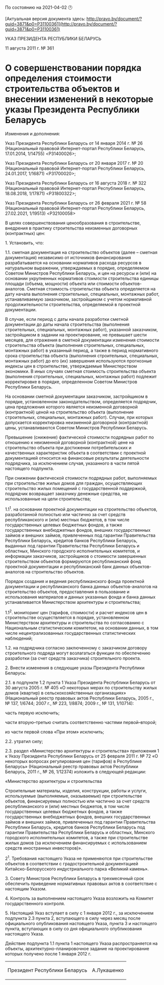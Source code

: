 По состоянию на 2021-04-02 &#x1F550;

[Актуальная версия документа здесь: http://pravo.by/document/?guid=3871&p0=P31100361](http://pravo.by/document/?guid=3871&p0=P31100361)

<p>УКАЗ ПРЕЗИДЕНТА РЕСПУБЛИКИ БЕЛАРУСЬ</p>
<p>11 августа 2011 г. № 361</p>
<h1>О совершенствовании порядка определения стоимости строительства объектов и внесении изменений в некоторые указы Президента Республики Беларусь</h1>
<p>Изменения и дополнения:</p>
<p>Указ Президента Республики Беларусь от 14 января 2014 г. № 26 (Национальный правовой Интернет-портал Республики Беларусь, 17.01.2014, 1/14755) &lt;P31400026&gt;;</p>
<p>Указ Президента Республики Беларусь от 20 января 2017 г. № 20 (Национальный правовой Интернет-портал Республики Беларусь, 24.01.2017, 1/16871) &lt;P31700020&gt;;</p>
<p>Указ Президента Республики Беларусь от 16 августа 2018 г. № 322 (Национальный правовой Интернет-портал Республики Беларусь, 18.08.2018, 1/17871) &lt;P31800322&gt;;</p>
<p>Указ Президента Республики Беларусь от 26 февраля 2021 г. № 58 (Национальный правовой Интернет-портал Республики Беларусь, 27.02.2021, 1/19513) &lt;P32100058&gt;</p>
<p></p>
<p>В целях совершенствования ценообразования в строительстве, внедрения в практику строительства неизменных договорных (контрактных) цен:</p>
<p>1. Установить, что:</p>
<p>1.1. сметная документация на строительство объектов (далее – сметная документация) независимо от источников финансирования разрабатывается на основании нормативов расхода ресурсов в натуральном выражении, утверждаемых в порядке, определяемом Советом Министров Республики Беларусь, и цен на ресурсы и (или) на основании укрупненных нормативов стоимости строительства единицы площади (объема, мощности) объекта или стоимости объектов-аналогов. Сметная стоимость строительства объекта определяется на дату начала выполнения строительных, специальных, монтажных работ, устанавливаемую заказчиком, застройщиком с учетом нормативной продолжительности строительства, определяемой в проектной документации.</p>
<p>В случае, если период с даты начала разработки сметной документации до даты начала строительства (выполнения строительных, специальных, монтажных работ), указанной заказчиком, застройщиком в задании на проектирование, не превышает шести месяцев, для отражения в сметной документации изменения стоимости строительства объекта (выполнения строительных, специальных, монтажных работ) в указанный период, а также в период нормативного срока строительства объекта (выполнения строительных, специальных, монтажных работ) до его (их) завершения используются прогнозные индексы цен в строительстве, утверждаемые Министерством экономики. В иных случаях сметная стоимость строительства объекта (выполнения строительных, специальных, монтажных работ) подлежит корректировке в порядке, определенном Советом Министров Республики Беларусь.</p>
<p>На основании сметной документации заказчиком, застройщиком в порядке, установленном законодательством, определяется подрядчик, цена предложения которого является неизменной договорной (контрактной) ценой на строительство объекта (выполнение строительных, специальных, монтажных работ). Случаи, при которых допускается корректировка неизменной договорной (контрактной) цены, устанавливаются Советом Министров Республики Беларусь.</p>
<p>Превышение (снижение) фактической стоимости подрядных работ по отношению к неизменной договорной (контрактной) цене на строительство объекта при достижении потребительских и качественных характеристик объекта в соответствии с проектной документацией относится на финансовые результаты деятельности подрядчика, за исключением случая, указанного в части пятой настоящего подпункта.</p>
<p>При снижении фактической стоимости подрядных работ, выполняемых при строительстве жилых домов для граждан, осуществляющих строительство жилых помещений с государственной поддержкой, подрядчик возвращает заказчику денежные средства, не использованные на цели строительства;</p>
<p>1.1<sup>1</sup>. на основании проектной документации на строительство объектов, разработанной полностью или частично за счет средств республиканского и (или) местных бюджетов, в том числе государственных целевых бюджетных фондов, а также государственных внебюджетных фондов, внешних государственных займов и внешних займов, привлеченных под гарантии Правительства Республики Беларусь, кредитов банков Республики Беларусь, выданных под гарантии Правительства Республики Беларусь и областных, Минского городского исполнительных комитетов, и информации заказчиков, застройщиков о стоимости завершенных строительством объектов формируются республиканский фонд проектной документации и республиканский банк данных объектов-аналогов на строительство объектов.</p>
<p>Порядок создания и ведения республиканского фонда проектной документации и республиканского банка данных объектов-аналогов на строительство объектов, предоставления в пользование и использования материалов и данных указанных фонда и банка данных устанавливается Министерством архитектуры и строительства;</p>
<p>1.1<sup>2</sup>. мониторинг цен (тарифов, стоимости) и расчет индексов цен в строительстве осуществляется в порядке, установленном Министерством архитектуры и строительства по согласованию с Национальным статистическим комитетом, на основании данных, в том числе нецентрализованных государственных статистических наблюдений;</p>
<p>1.2. на подрядчика согласно заключенному с заказчиком договору строительного подряда могут возлагаться функции по обеспечению разработки (за счет средств заказчика) строительного проекта.</p>
<p>2. Внести изменения в следующие указы Президента Республики Беларусь:</p>
<p>2.1. в подпункте 1.2 пункта 1 Указа Президента Республики Беларусь от 30 августа 2005 г. № 405 «О некоторых мерах по строительству жилых домов (квартир) в сельскохозяйственных организациях» (Национальный реестр правовых актов Республики Беларусь, 2005 г., № 137, 1/6744; 2007 г., № 223, 1/8874; 2009 г., № 131, 1/10714):</p>
<p>часть первую исключить;</p>
<p>части вторую–третью считать соответственно частями первой–второй;</p>
<p>из части первой слова «При этом» исключить;</p>
<p>2.2. утратил силу;</p>
<p>2.3. раздел «Министерство архитектуры и строительства» приложения 1 к Указу Президента Республики Беларусь от 25 февраля 2011 г. № 72 «О некоторых вопросах регулирования цен (тарифов) в Республике Беларусь» (Национальный реестр правовых актов Республики Беларусь, 2011 г., № 26, 1/12374) изложить в следующей редакции:</p>
<p></p>
<p>«Министерство архитектуры и строительства</p>
<p></p>
<p>Строительные материалы, изделия, конструкции, работы и услуги, используемые (выполняемые, оказываемые) при строительстве объектов, финансируемых полностью или частично за счет средств республиканского и (или) местных бюджетов, в том числе государственных целевых бюджетных фондов, а также государственных внебюджетных фондов, внешних государственных займов и внешних займов, привлеченных под гарантии Правительства Республики Беларусь, кредитов банков Республики Беларусь под гарантии Правительства Республики Беларусь и областных, Минского городского исполнительных комитетов, а также при строительстве жилых домов (за исключением финансируемых с использованием средств иностранных инвесторов)».</p>
<p>2<sup>1</sup>. Требования настоящего Указа не применяются при строительстве объектов в соответствии с градостроительной документацией Китайско-Белорусского индустриального парка «Великий камень».</p>
<p>3. Совету Министров Республики Беларусь в трехмесячный срок обеспечить приведение нормативных правовых актов в соответствие с настоящим Указом.</p>
<p>4. Контроль за выполнением настоящего Указа возложить на Комитет государственного контроля.</p>
<p>5. Настоящий Указ вступает в силу с 1 января 2012 г., за исключением подпункта 2.3 пункта 2, вступающего в силу через месяц после официального опубликования настоящего Указа, пункта 3 и настоящего пункта, вступающих в силу со дня официального опубликования настоящего Указа.</p>
<p>Действие подпункта 1.1 пункта 1 настоящего Указа распространяется на объекты, архитектурно-планировочное задание на проектирование которых получено после 1 января 2012 г.</p>
<p></p>
<table><tr>
<td><p>Президент Республики Беларусь</p></td>
<td><p>А.Лукашенко</p></td>
</tr></table>
<p></p>